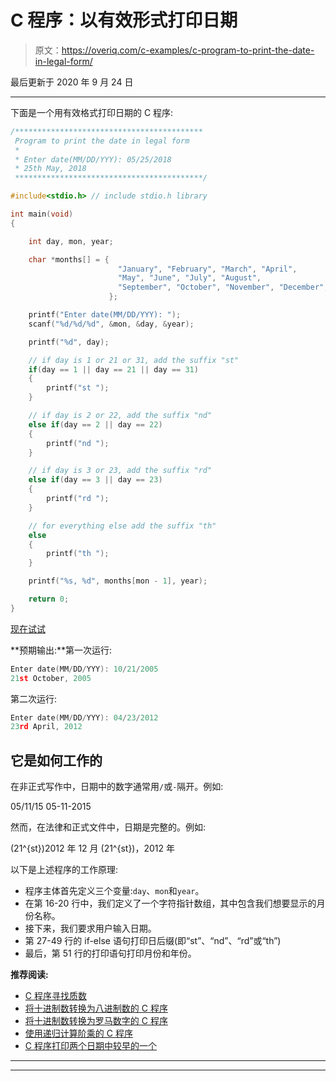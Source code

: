# C 程序：以有效形式打印日期

> 原文：<https://overiq.com/c-examples/c-program-to-print-the-date-in-legal-form/>

最后更新于 2020 年 9 月 24 日

* * *

下面是一个用有效格式打印日期的 C 程序:

```c
/******************************************
 Program to print the date in legal form
 * 
 * Enter date(MM/DD/YYY): 05/25/2018
 * 25th May, 2018
 ******************************************/

#include<stdio.h> // include stdio.h library

int main(void)
{       

    int day, mon, year;

    char *months[] = {
                        "January", "February", "March", "April",
                        "May", "June", "July", "August", 
                        "September", "October", "November", "December",
                      };

    printf("Enter date(MM/DD/YYY): ");
    scanf("%d/%d/%d", &mon, &day, &year);

    printf("%d", day);

    // if day is 1 or 21 or 31, add the suffix "st"
    if(day == 1 || day == 21 || day == 31)
    {
        printf("st ");
    }

    // if day is 2 or 22, add the suffix "nd"
    else if(day == 2 || day == 22)
    {
        printf("nd ");
    }

    // if day is 3 or 23, add the suffix "rd"
    else if(day == 3 || day == 23)
    {
        printf("rd ");
    }

    // for everything else add the suffix "th"
    else
    {
        printf("th ");
    }    

    printf("%s, %d", months[mon - 1], year);

    return 0;
}

```

[现在试试](https://overiq.com/c-online-compiler/p2r/)

**预期输出:**第一次运行:

```c
Enter date(MM/DD/YYY): 10/21/2005
21st October, 2005

```

第二次运行:

```c
Enter date(MM/DD/YYY): 04/23/2012
23rd April, 2012

```

## 它是如何工作的

在非正式写作中，日期中的数字通常用`/`或`-`隔开。例如:

05/11/15
05-11-2015

然而，在法律和正式文件中，日期是完整的。例如:

\(21^{st}\)2012 年 12 月
\(21^{st}\)，2012 年

以下是上述程序的工作原理:

*   程序主体首先定义三个变量:`day`、`mon`和`year`。
*   在第 16-20 行中，我们定义了一个字符指针数组，其中包含我们想要显示的月份名称。
*   接下来，我们要求用户输入日期。
*   第 27-49 行的 if-else 语句打印日后缀(即“st”、“nd”、“rd”或“th”)
*   最后，第 51 行的打印语句打印月份和年份。

**推荐阅读:**

*   [C 程序寻找质数](/c-examples/c-program-to-find-prime-numbers/)
*   [将十进制数转换为八进制数的 C 程序](/c-examples/c-program-to-convert-a-decimal-number-to-an-octal-number/)
*   [将十进制数转换为罗马数字的 C 程序](/c-examples/c-program-to-convert-a-decimal-number-to-roman-numerals/)
*   [使用递归计算阶乘的 C 程序](/c-examples/c-program-to-calculate-factorial-using-recursion/)
*   [C 程序打印两个日期中较早的一个](/c-examples/c-program-to-print-the-earlier-of-the-two-dates/)

* * *

* * *